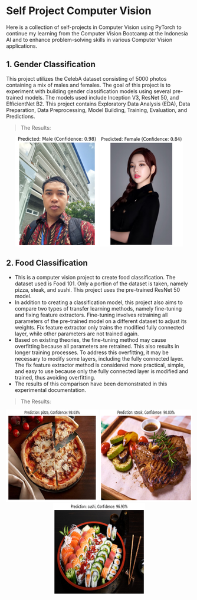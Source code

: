 # Self Project Computer Vision

Here is a collection of self-projects in Computer Vision using PyTorch to continue my learning from the Computer Vision Bootcamp at the Indonesia AI and to enhance problem-solving skills in various Computer Vision applications.

## 1. Gender Classification

This project utilizes the CelebA dataset consisting of 5000 photos containing a mix of males and females. The goal of this project is to experiment with building gender classification models using several pre-trained models. The models used include Inception V3, ResNet 50, and EfficientNet B2. This project contains Exploratory Data Analysis (EDA), Data Preparation, Data Preprocessing, Model Building, Training, Evaluation, and Predictions.

> The Results:

<p align="center">
  <img src="miscellaneous/Male.PNG" height="300" width="225" />
  <img src="miscellaneous/Female.PNG" height="300" width="225" />
</p>

## 2. Food Classification

* This is a computer vision project to create food classification. The dataset used is Food 101. Only a portion of the dataset is taken, namely pizza, steak, and sushi. This project uses the pre-trained ResNet 50 model.
* In addition to creating a classification model, this project also aims to compare two types of transfer learning methods, namely fine-tuning and fixing feature extractors. Fine-tuning involves retraining all parameters of the pre-trained model on a different dataset to adjust its weights. Fix feature extractor only trains the modified fully connected layer, while other parameters are not trained again.
* Based on existing theories, the fine-tuning method may cause overfitting because all parameters are retrained. This also results in longer training processes. To address this overfitting, it may be necessary to modify some layers, including the fully connected layer. The fix feature extractor method is considered more practical, simple, and easy to use because only the fully connected layer is modified and trained, thus avoiding overfitting.
* The results of this comparison have been demonstrated in this experimental documentation.

> The Results:

<p align="center">
  <img src="miscellaneous/Pizza.PNG" height="250" width="250" />
  <img src="miscellaneous/Steak.PNG" height="250" width="250" />
  <img src="miscellaneous/Sushi.PNG" height="250" width="250" />
</p>

